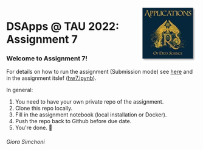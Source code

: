 <img src="images/DSApps_logo_small.jpg" align="right" />

# DSApps @ TAU 2022: Assignment 7

### Welcome to Assignment 7!

For details on how to run the assignment (Submission mode) see [here](https://github.com/DSApps-2022/Class_Slides/blob/main/Apps_of_DS_HW.pdf) and in the assignment itslef ([hw7.ipynb](hw7.ipynb)).

In general:

1. You need to have your own private repo of the assignment.
2. Clone this repo locally.
3. Fill in the assignment notebook (local installation or Docker).
4. Push the repo back to Github before due date.
5. You're done. :nail_care:

###### Giora Simchoni